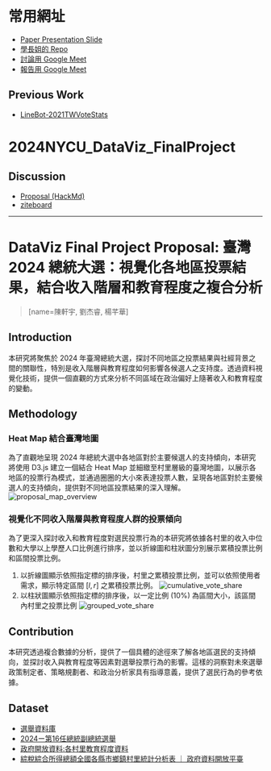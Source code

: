 # 常用網址
- [Paper Presentation Slide](https://www.canva.com/design/DAGVUDBWJcI/09AbL0vOT40OyPglCMbPKw/edit?utm_content=DAGVUDBWJcI&utm_campaign=designshare&utm_medium=link2&utm_source=sharebutton)
- [學長姐的 Repo](https://github.com/ting0602/DV_FinalProject)
- [討論用 Google Meet](https://meet.google.com/vtf-ngzy-exm)
- [報告用 Google Meet](https://meet.google.com/ppz-erus-jsb)

## Previous Work

- [LineBot-2021TWVoteStats](https://github.com/cxyfer/LineBot-2021TWVoteStats)

# 2024NYCU_DataViz_FinalProject

## Discussion

- [Proposal (HackMd)](https://hackmd.io/@xyf/BJudIwQZ1e)
- [ziteboard](https://app.ziteboard.com/team/b9bacfbc-91af-45fe-9ce6-d74e538fe45f&lang=TW)

---

# DataViz Final Project Proposal: 臺灣 2024 總統大選：視覺化各地區投票結果，結合收入階層和教育程度之複合分析

> [name=陳軒宇, 劉杰睿, 楊芊華]

## Introduction
本研究將聚焦於 2024 年臺灣總統大選，探討不同地區之投票結果與社經背景之間的關聯性，特別是收入階層與教育程度如何影響各候選人之支持度。透過資料視覺化技術，提供一個直觀的方式來分析不同區域在政治偏好上隨著收入和教育程度的變動。

## Methodology

### Heat Map 結合臺灣地圖

為了直觀地呈現 2024 年總統大選中各地區對於主要候選人的支持傾向，本研究將使用 D3.js 建立一個結合 Heat Map 並細緻至村里層級的臺灣地圖，以展示各地區的投票行為模式，並通過圈圈的大小來表達投票人數，呈現各地區對於主要候選人的支持傾向，提供對不同地區投票結果的深入理解。
    ![proposal_map_overview](https://hackmd.io/_uploads/rJ2UaO7bkg.jpg)

### 視覺化不同收入階層與教育程度人群的投票傾向

為了更深入探討收入和教育程度對選民投票行為的本研究將依據各村里的收入中位數和大學以上學歷人口比例進行排序，並以折線圖和柱狀圖分別展示累積投票比例和區間投票比例。

1. 以折線圖顯示依照指定標的排序後，村里之累積投票比例，並可以依照使用者需求，顯示特定區間 $[l, r]$ 之累積投票比例。
    ![cumulative_vote_share](https://hackmd.io/_uploads/HkegS_mbJx.png)
2. 以柱狀圖顯示依照指定標的排序後，以一定比例 ($10\%$) 為區間大小，該區間內村里之投票比例
    ![grouped_vote_share](https://hackmd.io/_uploads/Hkx1KuQZ1x.png)


## Contribution

本研究透過複合數據的分析，提供了一個具體的途徑來了解各地區選民的支持傾向，並探討收入與教育程度等因素對選舉投票行為的影響。這樣的洞察對未來選舉政策制定者、策略規劃者、和政治分析家具有指導意義，提供了選民行為的參考依據。

## Dataset
- [選舉資料庫](https://data.cec.gov.tw/選舉資料庫)
- [2024ー第16任總統副總統選舉](https://db.cec.gov.tw/ElecTable/Election/ElecTickets?dataType=tickets&typeId=ELC&subjectId=P0&legisId=00&themeId=4d83db17c1707e3defae5dc4d4e9c800&dataLevel=N&prvCode=00&cityCode=000&areaCode=00&deptCode=000&liCode=0000)
- [政府開放資料:各村里教育程度資料](https://scidm.nchc.org.tw/dataset/insight_classifiction_dataset_1_3/resource/9352e52d-016c-42b9-b343-b660ae04f476)
- [綜稅綜合所得總額全國各縣市鄉鎮村里統計分析表 ｜ 政府資料開放平臺](https://data.gov.tw/dataset/103066)
